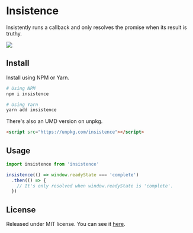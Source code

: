 # Insistence

Insistently runs a callback and only resolves the promise when its result is truthy.

![][image]

## Install

Install using NPM or Yarn.

```sh
# Using NPM
npm i insistence

# Using Yarn
yarn add insistence
```

There's also an UMD version on unpkg.

```html
<script src="https://unpkg.com/insistence"></script>
```

## Usage

```js
import insistence from 'insistence'

insistence(() => window.readyState === 'complete')
  .then(() => {
    // It's only resolved when window.readyState is 'complete'.
  })
```

## License

Released under MIT license. You can see it [here][license].

<!-- Links -->

[license]: ./LICENSE
[image]: https://bit.ly/2qz982z

